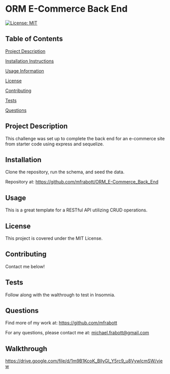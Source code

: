 # ORM E-Commerce Back End

[![License: MIT](https://img.shields.io/badge/License-MIT-yellow.svg)](https://opensource.org/licenses/MIT)

## Table of Contents

[Project Description](#Project-Description)

[Installation Instructions](#Installation)

[Usage Information](#Usage)

[License](#License)

[Contributing](#Contributing)

[Tests](#Tests)

[Questions](#Questions)

## Project Description

This challenge was set up to complete the back end for an e-commerce site from starter code using express and sequelize.

## Installation

Clone the repository, run the schema, and seed the data.

Repository at: https://github.com/mfrabott/ORM_E-Commerce_Back_End

## Usage

This is a great template for a RESTful API utilizing CRUD operations.

## License

This project is covered under the MIT License.

## Contributing

Contact me below!

## Tests 

Follow along with the walthrough to test in Insomnia.

## Questions

Find more of my work at: https://github.com/mfrabott

For any questions, please contact me at: michael.frabott@gmail.com

## Walkthrough 

https://drive.google.com/file/d/1m9B1KcoK_BllyGl_Y5rc9_u8VywlcmSW/view

